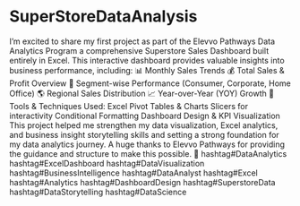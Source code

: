 # SuperStoreDataAnalysis
I’m excited to share my first project as part of the Elevvo Pathways Data Analytics Program a comprehensive Superstore Sales Dashboard built entirely in Excel.
This interactive dashboard provides valuable insights into business performance, including:
 📊 Monthly Sales Trends
 💰 Total Sales & Profit Overview
 🏢 Segment-wise Performance (Consumer, Corporate, Home Office)
 🌎 Regional Sales Distribution
 📈 Year-over-Year (YOY) Growth
🔧 Tools & Techniques Used:
Excel Pivot Tables & Charts
Slicers for interactivity
Conditional Formatting
Dashboard Design & KPI Visualization
This project helped me strengthen my data visualization, Excel analytics, and business insight storytelling skills and setting a strong foundation for my data analytics journey.
A huge thanks to Elevvo Pathways for providing the guidance and structure to make this possible. 🙌
hashtag#DataAnalytics hashtag#ExcelDashboard hashtag#DataVisualization hashtag#BusinessIntelligence hashtag#DataAnalyst hashtag#Excel hashtag#Analytics hashtag#DashboardDesign hashtag#SuperstoreData hashtag#DataStorytelling hashtag#DataScience
